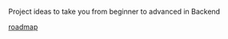 Project ideas to take you from beginner to advanced in Backend

[roadmap](https://roadmap.sh/backend/projects)
